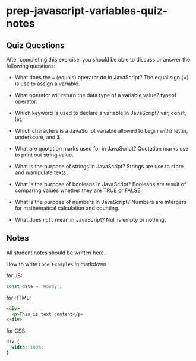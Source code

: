 # prep-javascript-variables-quiz-notes

## Quiz Questions

After completing this exercise, you should be able to discuss or answer the following questions:

- What does the `=` (equals) operator do in JavaScript?
  The equal sign (=) is use to assign a variable.

- What operator will return the data type of a variable value?
  typeof operator.

- Which keyword is used to declare a variable in JavaScript?
  var, const, let.

- Which characters is a JavaScript variable allowed to begin with?
  letter, underscore, and $.

- What are quotation marks used for in JavaScript?
  Quotation marks use to print out string value.

- What is the purpose of strings in JavaScript?
  Strings are use to store and manipulate texts.

- What is the purpose of booleans in JavaScript?
  Booleans are result of comparing values whether they are TRUE or FALSE.

- What is the purpose of numbers in JavaScript?
  Numbers are intergers for mathematical calculation and counting.

- What does `null` mean in JavaScript?
  Null is empty or nothing.

## Notes

All student notes should be written here.

How to write `Code Examples` in markdown

for JS:

```javascript
const data = 'Howdy';
```

for HTML:

```html
<div>
  <p>This is text content</p>
</div>
```

for CSS:

```css
div {
  width: 100%;
}
```
